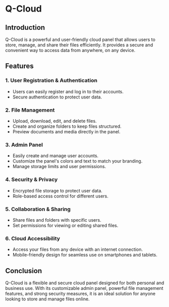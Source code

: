 # Q-Cloud  

## Introduction  
Q-Cloud is a powerful and user-friendly cloud panel that allows users to store, manage, and share their files efficiently. It provides a secure and convenient way to access data from anywhere, on any device.  

## Features  

### 1. **User Registration & Authentication**  
- Users can easily register and log in to their accounts.  
- Secure authentication to protect user data.  

### 2. **File Management**  
- Upload, download, edit, and delete files.  
- Create and organize folders to keep files structured.  
- Preview documents and media directly in the panel.  

### 3. **Admin Panel**  
- Easily create and manage user accounts.  
- Customize the panel's colors and text to match your branding.  
- Manage storage limits and user permissions.  

### 4. **Security & Privacy**  
- Encrypted file storage to protect user data.  
- Role-based access control for different users.  

### 5. **Collaboration & Sharing**  
- Share files and folders with specific users.  
- Set permissions for viewing or editing shared files.  

### 6. **Cloud Accessibility**  
- Access your files from any device with an internet connection.  
- Mobile-friendly design for seamless use on smartphones and tablets.  

## Conclusion  
Q-Cloud is a flexible and secure cloud panel designed for both personal and business use. With its customizable admin panel, powerful file management features, and strong security measures, it is an ideal solution for anyone looking to store and manage files online.


